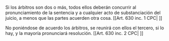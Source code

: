 Si los árbitros son dos o más, todos ellos deberán concurrir al pronunciamiento de la sentencia y a cualquier acto de substanciación del juicio, a menos que las partes acuerden otra cosa. [[Art. 630 inc. 1 CPC| ]]

No poniéndose de acuerdo los árbitros, se reunirá con ellos el tercero, si lo hay, y la mayoría pronunciará resolución. [[Art. 630 inc. 2 CPC| ]]